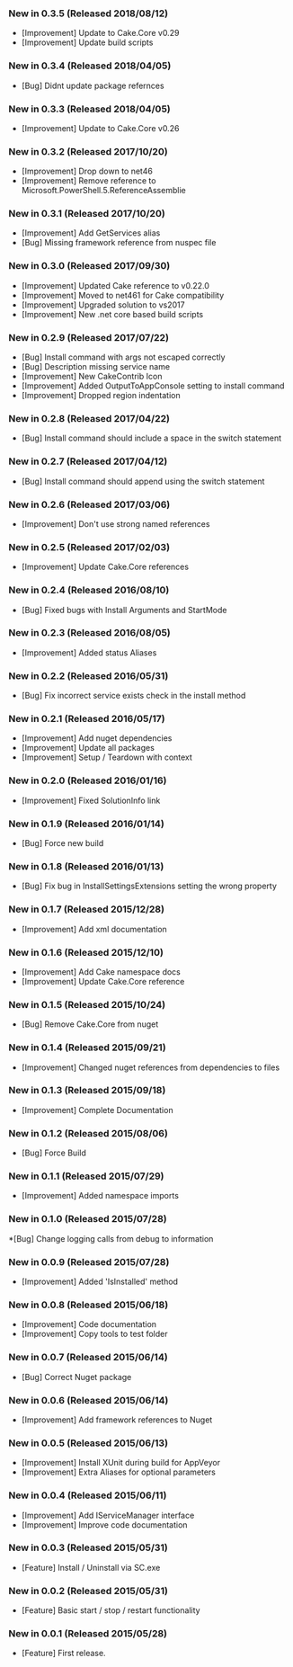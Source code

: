 ### New in 0.3.5 (Released 2018/08/12)
* [Improvement] Update to Cake.Core v0.29
* [Improvement] Update build scripts

### New in 0.3.4 (Released 2018/04/05)
* [Bug] Didnt update package refernces

### New in 0.3.3 (Released 2018/04/05)
* [Improvement] Update to Cake.Core v0.26

### New in 0.3.2 (Released 2017/10/20)
* [Improvement] Drop down to net46
* [Improvement] Remove reference to Microsoft.PowerShell.5.ReferenceAssemblie

### New in 0.3.1 (Released 2017/10/20)
* [Improvement] Add GetServices alias
* [Bug] Missing framework reference from nuspec file

### New in 0.3.0 (Released 2017/09/30)
* [Improvement] Updated Cake reference to v0.22.0
* [Improvement] Moved to net461 for Cake compatibility
* [Improvement] Upgraded solution to vs2017
* [Improvement] New .net core based build scripts

### New in 0.2.9 (Released 2017/07/22)
* [Bug] Install command with args not escaped correctly
* [Bug] Description missing service name
* [Improvement] New CakeContrib Icon
* [Improvement] Added OutputToAppConsole setting to install command
* [Improvement] Dropped region indentation

### New in 0.2.8 (Released 2017/04/22)
* [Bug] Install command should include a space in the switch statement

### New in 0.2.7 (Released 2017/04/12)
* [Bug] Install command should append using the switch statement

### New in 0.2.6 (Released 2017/03/06)
* [Improvement] Don't use strong named references

### New in 0.2.5 (Released 2017/02/03)
* [Improvement] Update Cake.Core references

### New in 0.2.4 (Released 2016/08/10)
* [Bug] Fixed bugs with Install Arguments and StartMode

### New in 0.2.3 (Released 2016/08/05)
* [Improvement] Added status Aliases

### New in 0.2.2 (Released 2016/05/31)
* [Bug] Fix incorrect service exists check in the install method

### New in 0.2.1 (Released 2016/05/17)
* [Improvement] Add nuget dependencies
* [Improvement] Update all packages
* [Improvement] Setup / Teardown with context

### New in 0.2.0 (Released 2016/01/16)
* [Improvement] Fixed SolutionInfo link

### New in 0.1.9 (Released 2016/01/14)
* [Bug] Force new build

### New in 0.1.8 (Released 2016/01/13)
* [Bug] Fix bug in InstallSettingsExtensions setting the wrong property

### New in 0.1.7 (Released 2015/12/28)
* [Improvement] Add xml documentation

### New in 0.1.6 (Released 2015/12/10)
* [Improvement] Add Cake namespace docs
* [Improvement] Update Cake.Core reference

### New in 0.1.5 (Released 2015/10/24)
* [Bug] Remove Cake.Core from nuget

### New in 0.1.4 (Released 2015/09/21)
* [Improvement] Changed nuget references from dependencies to files

### New in 0.1.3 (Released 2015/09/18)
* [Improvement] Complete Documentation

### New in 0.1.2 (Released 2015/08/06)
* [Bug] Force Build

### New in 0.1.1 (Released 2015/07/29)
* [Improvement] Added namespace imports

### New in 0.1.0 (Released 2015/07/28)
*[Bug] Change logging calls from debug to information

### New in 0.0.9 (Released 2015/07/28)
* [Improvement] Added 'IsInstalled' method

### New in 0.0.8 (Released 2015/06/18)
* [Improvement] Code documentation
* [Improvement] Copy tools to test folder

### New in 0.0.7 (Released 2015/06/14)
* [Bug] Correct Nuget package

### New in 0.0.6 (Released 2015/06/14)
* [Improvement] Add framework references to Nuget

### New in 0.0.5 (Released 2015/06/13)
* [Improvement] Install XUnit during build for AppVeyor
* [Improvement] Extra Aliases for optional parameters

### New in 0.0.4 (Released 2015/06/11)
* [Improvement] Add IServiceManager interface
* [Improvement] Improve code documentation

### New in 0.0.3 (Released 2015/05/31)
* [Feature] Install / Uninstall via SC.exe

### New in 0.0.2 (Released 2015/05/31)
* [Feature]  Basic start / stop / restart functionality

### New in 0.0.1 (Released 2015/05/28)
* [Feature] First release.